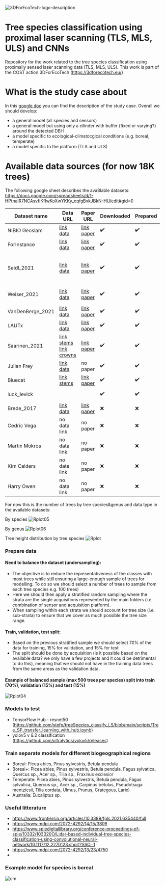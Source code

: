 
![3DForEcoTech-logo-description](https://user-images.githubusercontent.com/5663984/174446150-32e31872-2003-4af9-95d4-a1abfca0b744.png)

# Tree species classification using proximal laser scanning (TLS, MLS, ULS) and CNNs
Repository for the work related to the tree species classification using proximally sensed laser scanning data (TLS, MLS, ULS). This work is part of the COST action 3DForEcoTech (https://3dforecotech.eu/)

# What is the study case about
In this [google doc](https://docs.google.com/document/d/1ZbccmFbWLmyGxzJlcaE7QMqwauBFxgBb3gTPkEImuwg/edit) you can find the description of the study case.
Overall we should develop:
 - a general model (all species and sensors)
 - a general model but using only a cilinder with buffer (fixed or varying?) around the detected DBH
 - a model specific to ecological-climatocgical conditions (e.g. boreal, temperate)
 - a model specific to the platform (TLS and ULS)

# Available data sources (for now 18K trees)
The following google sheet describes the ava8lable datasets:
https://docs.google.com/spreadsheets/d/1-HPtnaIR7NCAsvfiKfIwKoXwYKKy_oqfgBvkJBkN-HU/edit#gid=0


| Dataset name  | Data URL | Paper URL | Downloaded | Prepared | n trees | n species | Data type | Sensor | Quality annotation |
| ------------- | ------------- | ------------- | ------------- | ------------- | ------------- | ------------- | ------------- | ------------- | ------------- |
| NIBIO Geoslam  | [link data](...) | [link paper](...) | ✔️ | ✔️ | 833 | 3 | MLS | Geoslam Horizon | top |
| ForInstance  | [link data](https://nibio-my.sharepoint.com/:f:/g/personal/stefano_puliti_nibio_no/EuBtG3q5teVAnPuaC7bB56YBkV5M5VWK4OhOzuWBd3I2oA?e=4Ebkwx) | [link paper](https://www.mdpi.com/2072-4292/7/8/9632) | ✔️ | ✔️ | 885 | 5 | ULS | VUX/miniVUX series | top |
| Seidl_2021  | [link data](https://data.goettingen-research-online.de/dataset.xhtml?persistentId=doi:10.25625/FOHUJM) |[link paper](https://www.frontiersin.org/articles/10.3389/fpls.2021.635440/full) | ✔️ | ✔️ | 690 | 8 | TLS |  Faro Focus 3D 120 and Zoller and Fröhlich Imager 5006 | top |
| Weiser_2021 | [link data](https://pytreedb.geog.uni-heidelberg.de) | [link paper](https://essd.copernicus.org/preprints/essd-2022-39/) | ✔️ | ✔️ | 1491 | 22 | ALS/ULS(leaf-on and off)/TLS | miniVUX1 ... | medium |
| VanDenBerge_2021 | [link data](https://github.com/ekalinicheva/multi_layer_vegetation)  | [link paper](https://link.springer.com/article/10.1007/s12155-021-10250-y) | ✔️ | ✔️ | 69 | 3 | TLS | RIEGL VZ-1000 | top |
| LAUTx | [link data](https://zenodo.org/record/6560112#.YrNjx3ZBxaQ)  | [link paper](https://zenodo.org/record/6560112/files/APPENDIX_TABLES.pdf?download=1) | ✔️ | ✔️ | 515 | ? | MLS | ZEB Horizon | top |
| Saarinen_2021 | [link stems](https://zenodo.org/record/3701271#.YrQL8mBBxaS) [link crowns](https://zenodo.org/record/5783404#.YrQL_GBBxaS)  | [link paper](https://zenodo.org/record/5783404/files/Saarinen%20et%20al_Data%20descriptor.pdf?download=1) | ✔️ | ✔️ | 1976 | 1 | TLS | Trimble TX5 3D | poor |
| Julian Frey |  [link data](S:\Prosjekter\52106_SFI_SmartForest\annotated_datasets\speciesClassification_proximalLS\Frey_2022) | no paper | ✔️ |  ✔️ | 745 | 6 | TLS | ... | poor |
| Bluecat | [link stems](https://zenodo.org/record/4624277#.YrYt3HZByUk)  | [link paper](https://www.mdpi.com/2072-4292/13/12/2297) | ✔️ | ✔️ | 10000 | ? | TLS | ... | top |
| luck_levick |  | | ✔️ | ✔️ | 447 | 11 | TLS | Leica BLK360 | top |
| Brede_2017 | [link data](https://data.4tu.nl/articles/dataset/Speulderbos_Terrestrial_TLS_and_Unmanned_Aerial_Vehicle_Laser_Scanning_UAV-LS_2017/13061306) | [link paper](https://research.wur.nl/en/datasets/speulderbos-terrestrial-tls-and-unmanned-aerial-vehicle-laser-sca) | ❌ | ❌ | ? | need to ask | ULS/TLS | ... |
| Cedric Vega | no data link | no paper | ❌ | ❌ | ? | ? | TLS | ... |
| Martin Mokros | no data link | no paper | ❌ | ❌ | ? | ? | ? | ... |
| Kim Calders | no data link | no paper | ❌ | ❌ | ? | ? | ? | ... |
| Harry Owen | no data link | no paper | ❌ |  ❌ | ? | ? | TLS | ... |

For now this is the number of trees by tree species&genus and data type in the available datasets:

By species
![Rplot05](https://user-images.githubusercontent.com/5663984/189981632-ae5a049b-db96-4fb9-8786-eaa8d8ea277d.png)


By genus
![Rplot06](https://user-images.githubusercontent.com/5663984/189981661-241aaf95-53c2-42e7-a23d-ed2d3aa4c651.png)

Tree height distribution by tree species
![Rplot](https://user-images.githubusercontent.com/5663984/190330754-5b0f2f79-d7f8-4731-8a62-5dcffd669f48.png)


### Prepare data
#### Need to balance the dataset (undersampling):
- The objective is to reduce the representativeness of the classes with most trees while still ensuring a large-enough sample of trees for modelling. To do so we should select a number of trees to sample from each tree species e.g. 100 trees)
- Here we should then apply a stratified random sampling where the strata are the single acquisitions represented by the main folders (i.e. combination of sensor and acquisition platform).
- When sampling within each strata we should account for tree size (i.e. sub-strata) to ensure that we cover as much possible the tree size range.

#### Train, validation, test split:
- Based on the previous stratified sample we should select 70% of the data for training, 15% for validation, and 15% for test
- The split should be done by acquisition (is it possible based on the available data? we only have a few projects and it could be detrimental to do this), meaning that we should not have in the training data trees from the same areas as the validation data.

#### Example of balanced sample (max 500 trees per species) split into train (70%), validation (15%) and test (15%)
![Rplot04](https://user-images.githubusercontent.com/5663984/189549827-a209d21b-bdbe-40cb-a3c9-0495fae7c8d8.png)



### Models to test
- TensorFlow Hub - resnet50 (https://github.com/stefp/treeSpecies_classify_LS/blob/main/scripts/Tree_SP_transfer_learning_with_hub.ipynb)
- yolov5 v 6.2 classification (https://github.com/ultralytics/yolov5/releases)


### Train separate models for different biogeographical regions
- Boreal: Picea abies, Pinus sylvestris, Betula pendula 
- Boreal+: Picea abies, Pinus sylvestris, Betula pendula, Fagus sylvatica, Quercus sp., Acer sp., Tilia sp., Fraxinus exclesior
- Temperate: Picea abies, Pinus sylvestris, Betula pendula, Fagus sylvatica, Quercus sp., Acer sp., Carpinus betulus, Pseudotsuga mentziesii, Tilia cordata, Ulmus, Prunus, Crategous, Larix)
- Australia: Eucaliptus sp.
 

### Useful litterature
- https://www.frontiersin.org/articles/10.3389/fpls.2021.635440/full
- https://www.mdpi.com/2072-4292/14/15/3809
- https://www.spiedigitallibrary.org/conference-proceedings-of-spie/10332/103320O/Lidar-based-individual-tree-species-classification-using-convolutional-neural-network/10.1117/12.2270123.short?SSO=1
- https://www.mdpi.com/2072-4292/13/23/4750
- 

### Example model for species is boreal
![cm](https://user-images.githubusercontent.com/5663984/176134068-2a72bc88-40b2-46ae-b0e2-ae074840f0a8.png)



